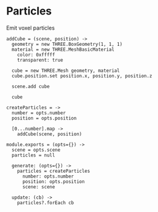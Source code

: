 Particles
=========

Emit voxel particles

    addCube = (scene, position) ->
      geometry = new THREE.BoxGeometry(1, 1, 1)
      material = new THREE.MeshBasicMaterial
        color: 0xfffff
        transparent: true

      cube = new THREE.Mesh geometry, material
      cube.position.set position.x, position.y, position.z

      scene.add cube

      cube

    createParticles = ->
      number = opts.number
      position = opts.position

      [0...number].map ->
        addCube(scene, position)

    module.exports = (opts={}) ->
      scene = opts.scene
      particles = null

      generate: (opts={}) ->
        particles = createParticles
          number: opts.number
          position: opts.position
          scene: scene

      update: (cb) ->
        particles?.forEach cb
